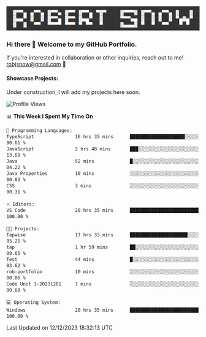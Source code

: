 <img alt="myname" src="assets/name.png" />

### Hi there 👋 Welcome to my GitHub Portfolio.
If you're interested in collaboration or other inquiries, reach out to me!  robjsnow@gmail.com  :briefcase:

#### Showcase Projects:

Under construction, I will add my projects here soon.

<!--START_SECTION:waka-->
![Profile Views](http://img.shields.io/badge/Profile%20Views-38-blue)

📊 **This Week I Spent My Time On** 

```text
💬 Programming Languages: 
TypeScript               16 hrs 35 mins      ████████████████████░░░░░   80.61 % 
JavaScript               2 hrs 48 mins       ███░░░░░░░░░░░░░░░░░░░░░░   13.68 % 
Java                     52 mins             █░░░░░░░░░░░░░░░░░░░░░░░░   04.22 % 
Java Properties          10 mins             ░░░░░░░░░░░░░░░░░░░░░░░░░   00.83 % 
CSS                      3 mins              ░░░░░░░░░░░░░░░░░░░░░░░░░   00.31 % 

🔥 Editors: 
VS Code                  20 hrs 35 mins      █████████████████████████   100.00 % 

🐱‍💻 Projects: 
Tapwise                  17 hrs 33 mins      █████████████████████░░░░   85.25 % 
tap                      1 hr 59 mins        ██░░░░░░░░░░░░░░░░░░░░░░░   09.65 % 
Test                     44 mins             █░░░░░░░░░░░░░░░░░░░░░░░░   03.62 % 
rob-portfolio            10 mins             ░░░░░░░░░░░░░░░░░░░░░░░░░   00.86 % 
Code Unit 3-20231201     7 mins              ░░░░░░░░░░░░░░░░░░░░░░░░░   00.60 % 

💻 Operating System: 
Windows                  20 hrs 35 mins      █████████████████████████   100.00 % 
```


 Last Updated on 12/12/2023 18:32:13 UTC
<!--END_SECTION:waka-->

<!--
**robjsnow/robjsnow** is a ✨ _special_ ✨ repository because its `README.md` (this file) appears on your GitHub profile.

Here are some ideas to get you started:

- 🔭 I’m currently working on ...
- 🌱 I’m currently learning ...
- 👯 I’m looking to collaborate on ...
- 🤔 I’m looking for help with ...
- 💬 Ask me about ...
- 📫 How to reach me: ...
- 😄 Pronouns: ...
- ⚡ Fun fact: ...
-->
